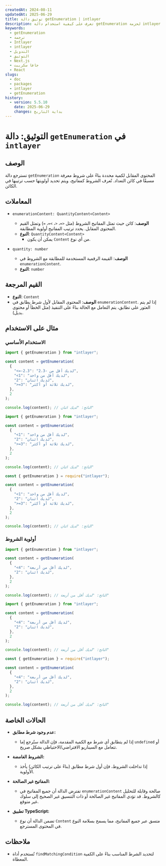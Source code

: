 ```yaml
---
createdAt: 2024-08-11
updatedAt: 2025-06-29
title: توثيق دالة getEnumeration | intlayer
description: تعرف على كيفية استخدام دالة getEnumeration لحزمة intlayer
keywords:
  - getEnumeration
  - ترجمة
  - Intlayer
  - intlayer
  - التدويل
  - التوثيق
  - Next.js
  - جافا سكريبت
  - React
slugs:
  - doc
  - packages
  - intlayer
  - getEnumeration
history:
  - version: 5.5.10
    date: 2025-06-29
    changes: بداية التاريخ
---
```


# التوثيق: دالة `getEnumeration` في `intlayer`

## الوصف

تسترجع دالة `getEnumeration` المحتوى المقابل لكمية محددة بناءً على شروط معرفة مسبقًا في كائن التعداد. تُعرف الشروط كمفاتيح، ويتم تحديد أولويتها حسب ترتيبها في الكائن.

## المعاملات

- `enumerationContent: QuantityContent<Content>`

  - **الوصف**: كائن حيث تمثل المفاتيح الشروط (مثل `<=`، `<`، `>=`، `=`) وتمثل القيم المحتوى المقابل. يحدد ترتيب المفاتيح أولوية المطابقة.
  - **النوع**: `QuantityContent<Content>`
    - يمكن أن يكون `Content` من أي نوع.

- `quantity: number`

  - **الوصف**: القيمة الرقمية المستخدمة للمطابقة مع الشروط في `enumerationContent`.
  - **النوع**: `number`

## القيم المرجعة

- **النوع**: `Content`
- **الوصف**: المحتوى المقابل لأول شرط يطابق في `enumerationContent`. إذا لم يتم العثور على تطابق، يتم التعامل مع الحالة بناءً على التنفيذ (مثل الخطأ أو محتوى بديل).

## مثال على الاستخدام

### الاستخدام الأساسي

```typescript codeFormat="typescript"
import { getEnumeration } from "intlayer";

const content = getEnumeration(
  {
    "<=-2.3": "لديك أقل من -2.3",
    "<1": "لديك أقل من واحد",
    "2": "لديك اثنان",
    ">=3": "لديك ثلاثة أو أكثر",
  },
  2
);

console.log(content); // الناتج: "لديك اثنان"
```

```javascript codeFormat="esm"
import { getEnumeration } from "intlayer";

const content = getEnumeration(
  {
    "<1": "لديك أقل من واحد",
    "2": "لديك اثنان",
    ">=3": "لديك ثلاثة أو أكثر",
  },
  2
);

console.log(content); // الناتج: "لديك اثنان"
```

```javascript codeFormat="commonjs"
const { getEnumeration } = require("intlayer");

const content = getEnumeration(
  {
    "<1": "لديك أقل من واحد",
    "2": "لديك اثنان",
    ">=3": "لديك ثلاثة أو أكثر",
  },
  2
);

console.log(content); // الناتج: "لديك اثنان"
```

### أولوية الشروط

```typescript codeFormat="typescript"
import { getEnumeration } from "intlayer";

const content = getEnumeration(
  {
    "<4": "لديك أقل من أربعة",
    "2": "لديك اثنان",
  },
  2
);

console.log(content); // الناتج: "لديك أقل من أربعة"
```

```javascript codeFormat="esm"
import { getEnumeration } from "intlayer";

const content = getEnumeration(
  {
    "<4": "لديك أقل من أربعة",
    "2": "لديك اثنان",
  },
  2
);

console.log(content); // الناتج: "لديك أقل من أربعة"
```

```javascript codeFormat="commonjs"
const { getEnumeration } = require("intlayer");

const content = getEnumeration(
  {
    "<4": "لديك أقل من أربعة",
    "2": "لديك اثنان",
  },
  2
);

console.log(content); // الناتج: "لديك أقل من أربعة"
```

## الحالات الخاصة

- **عدم وجود شرط مطابق:**

  - إذا لم يتطابق أي شرط مع الكمية المقدمة، فإن الدالة ستُرجع إما `undefined` أو تتعامل مع السيناريو الافتراضي/الاحتياطي بشكل صريح.

- **الشروط الغامضة:**

  - إذا تداخلت الشروط، فإن أول شرط مطابق (بناءً على ترتيب الكائن) يأخذ الأولوية.

- **المفاتيح غير الصالحة:**

  - تفترض الدالة أن جميع المفاتيح في `enumerationContent` صالحة وقابلة للتحليل كالشروط. قد تؤدي المفاتيح غير الصالحة أو ذات التنسيق غير الصحيح إلى سلوك غير متوقع.

- **تطبيق TypeScript:**
  - تضمن الدالة أن نوع `Content` متسق عبر جميع المفاتيح، مما يسمح بسلامة النوع في المحتوى المسترجع.

## ملاحظات

- تُستخدم أداة `findMatchingCondition` لتحديد الشرط المناسب بناءً على الكمية المعطاة.
